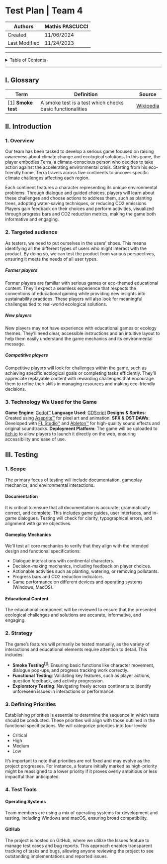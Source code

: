 # Test Plan | Team 4

|Authors|Mathis PASCUCCI|
|---|---|
|Created|11/06/2024|
|Last Modified|11/24/2023|
---
<details>
<summary>Table of Contents</summary>

- [Test Plan | Team 4](#test-plan--team-4)
    - [I. Glossary](#i-glossary)
    - [II. Introduction](#ii-introduction)
        - [1. Overview](#1-overview)
        - [2. Targeted audience](#2-targeted-audience)
            - [Former players](#former-players)
            - [New players](#new-players)
            - [Competitive players](#competitive-players)
        - [3. Technology We Used for the Game](#3-technology-we-used-for-the-game)
    - [III. Testing](#iii-testing)
        - [1. Scope](#1-scope)
            - [Documentation](#documentation)
            - [Gameplay Mechanics](#gameplay-mechanics)
            - [Educational Content](#educational-content)
        - [2. Strategy](#2-strategy)
        - [3. Defining Priorities](#3-defining-priorities)
        - [4. Test Tools](#4-test-tools)
            - [Operating Systems](#operating-systems)
            - [GitHub](#github)
</details>

---

## I. Glossary

| Term | Definition | Source |
| ---- | ---------- | ------ |
|<a id="1">[1]</a> **Smoke test**| A smoke test is a test which checks basic functionalities | [Wikipedia](https://en.wikipedia.org/wiki/Smoke_testing_(software)) |



## II. Introduction

### 1. Overview
Our team has been tasked to develop a serious game focused on raising awareness about climate change and ecological solutions. In this game, the player embodies Terra, a climate-conscious person who decides to take action against the accelerating environmental crisis. Starting from his eco-friendly home, Terra travels across five continents to uncover specific climate challenges affecting each region.

Each continent features a character representing its unique environmental problems. Through dialogue and guided choices, players will learn about these challenges and choose actions to address them, such as planting trees, adopting water-saving techniques, or reducing CO2 emissions. Players gain feedback on their choices and perform activities, visualized through progress bars and CO2 reduction metrics, making the game both informative and engaging.

### 2. Targeted audience
As testers, we need to put ourselves in the users' shoes. This means identifying all the different types of users who might interact with the product. By doing so, we can test the product from various perspectives, ensuring it meets the needs of all user types.

##### Former players
Former players are familiar with serious games or eco-themed educational content. They’ll expect a seamless experience that respects the conventions of educational gaming while providing new insights into sustainability practices. These players will also look for meaningful challenges tied to real-world ecological solutions.

##### New players
New players may not have experience with educational games or ecology themes. They’ll need clear, accessible instructions and an intuitive layout to help them easily understand the game mechanics and its environmental message.

##### Competitive players
Competitive players will look for challenges within the game, such as achieving specific ecological goals or completing tasks efficiently. They’ll appreciate replayable content with rewarding challenges that encourage them to refine their skills in managing resources and making eco-friendly decisions.


### 3. Technology We Used for the Game

**Game Engine**: [Godot™](https://godotengine.org/)
**Language Used**: [GDScript](https://docs.godotengine.org/en/stable/tutorials/scripting/gdscript/index.html)
**Designs & Sprites**: Created using [Aseprite™](https://www.aseprite.org/) for pixel art and animation.
**SFX & OST DAWs**: Developed with [FL Studio™](https://www.image-line.com/fl-studio/) and [Ableton™](https://www.ableton.com/fr/live/) for high-quality sound effects and original soundtracks.
**Deployment Platform**: The game will be uploaded to [itch.io](https://itch.io/) to allow players to launch it directly on the web, ensuring accessibility and ease of use.

## III. Testing

### 1. Scope
The primary focus of testing will include documentation, gameplay mechanics, and environmental interactions.

#### Documentation
It is critical to ensure that all documentation is accurate, grammatically correct, and complete. This includes game guides, user interfaces, and in-game dialogues. Testing will check for clarity, typographical errors, and alignment with game objectives.

#### Gameplay Mechanics
We’ll test all core mechanics to verify that they align with the intended design and functional specifications:
- Dialogue interactions with continental characters.
- Decision-making mechanics, including feedback on player choices.
- Actionable activities such as planting, watering, or removing pollutants.
- Progress bars and CO2 reduction indicators.
- Game performance on different devices and operating systems (Windows, MacOS).

#### Educational Content
The educational component will be reviewed to ensure that the presented ecological challenges and solutions are accurate, informative, and engaging.

### 2. Strategy
The game’s features will primarily be tested manually, as the variety of interactions and educational elements require attention to detail. This includes:
- **Smoke Testing**<sup><a href="#1">[1]</a></sup>: Ensuring basic functions like character movement, dialogue pop-ups, and progress tracking work correctly.
- **Functional Testing**: Validating key features, such as player actions, question feedback, and activity progression.
- **Exploratory Testing**: Navigating freely across continents to identify unforeseen issues in interactions or performance.

### 3. Defining Priorities
Establishing priorities is essential to determine the sequence in which tests should be conducted. These priorities will align with those outlined in the functional specifications. We will categorize priorities into four levels:
- Critical
- High
- Medium
- Low

It’s important to note that priorities are not fixed and may evolve as the project progresses. For instance, a feature initially marked as high-priority might be reassigned to a lower priority if it proves overly ambitious or less impactful than anticipated.

### 4. Test Tools

#### Operating Systems
Team members are using a mix of operating systems for development and testing, including Windows and macOS, ensuring broad compatibility.

#### GitHub
The project is hosted on GitHub, where we utilize the Issues feature to manage test cases and bug reports. This approach enables transparent tracking of tasks and bugs, allowing anyone reviewing the project to see outstanding implementations and reported issues.